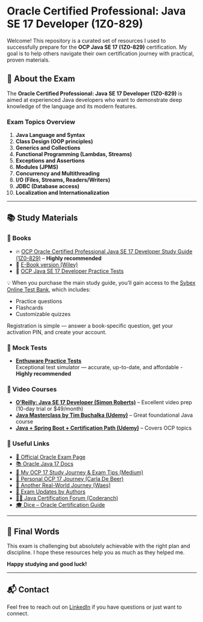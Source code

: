 # Oracle Certified Professional: Java SE 17 Developer (1Z0-829)

Welcome! This repository is a curated set of resources I used to successfully prepare for the **OCP Java SE 17 (1Z0-829)** certification. My goal is to help others navigate their own certification journey with practical, proven materials.

## 📖 About the Exam

The **Oracle Certified Professional: Java SE 17 Developer (1Z0-829)** is aimed at experienced Java developers who want to demonstrate deep knowledge of the language and its modern features.

### Exam Topics Overview

1. **Java Language and Syntax**
2. **Class Design (OOP principles)**
3. **Generics and Collections**
4. **Functional Programming (Lambdas, Streams)**
5. **Exceptions and Assertions**
6. **Modules (JPMS)**
7. **Concurrency and Multithreading**
8. **I/O (Files, Streams, Readers/Writers)**
9. **JDBC (Database access)**
10. **Localization and Internationalization**

---

## 📚 Study Materials

### 📘 Books

- 🔥 [OCP Oracle Certified Professional Java SE 17 Developer Study Guide (1Z0-829)](https://www.amazon.com/Oracle-Certified-Professional-Developer-Study/dp/1119864585) – **Highly recommended**
- 📘 [E-Book version (Wiley)](https://www.wiley.com/en-ie/OCP+Oracle+Certified+Professional+Java+SE+17+Developer+Study+Guide%3A+Exam+1Z0-829-p-9781119864592)
- 🧪 [OCP Java SE 17 Developer Practice Tests](https://www.amazon.com/Oracle-Certified-Professional-Developer-Practice/dp/1119864615)

💡 When you purchase the main study guide, you’ll gain access to the [Sybex Online Test Bank](https://books.wiley.com/series/sybex-test-prep-and-certification/), which includes:
- Practice questions
- Flashcards
- Customizable quizzes

Registration is simple — answer a book-specific question, get your activation PIN, and create your account.

### 🧠 Mock Tests

- [**Enthuware Practice Tests**](https://enthuware.com/java-certification-mock-exams/oracle-certified-professional/ocp-java-17-exam-1z0-829)  
  Exceptional test simulator — accurate, up-to-date, and affordable - **Highly recommended**

### 🎥 Video Courses

- [**O’Reilly: Java SE 17 Developer (Simon Roberts)**](https://www.oreilly.com/videos/java-se-17/9780138194796/) – Excellent video prep (10-day trial or $49/month)
- [**Java Masterclass by Tim Buchalka (Udemy)**](https://www.udemy.com/course/java-the-complete-java-developer-course/) – Great foundational Java course
- [**Java + Spring Boot + Certification Path (Udemy)**](https://www.udemy.com/course/ocp11_from_oca8) – Covers OCP topics

### 🔗 Useful Links

- [📄 Official Oracle Exam Page](https://education.oracle.com/java-se-17-developer/pexam_1Z0-829)
- [📚 Oracle Java 17 Docs](https://docs.oracle.com/en/java/javase/17/docs/api/)
- [🧾 My OCP 17 Study Journey & Exam Tips (Medium)](https://medium.com/@martin.hope.devops/why-i-took-the-oracle-certified-professional-java-se-17-developer-and-everything-i-wish-i-knew-0ade3da6c0a3)
- [📓 Personal OCP 17 Journey (Carla De Beer)](https://medium.com/@carla.debeer.uk/oracle-certified-professional-java-se-11-developer-4f8b3202870a)
- [🎯 Another Real-World Journey (Waes)](https://medium.com/wearewaes/all-you-need-to-know-on-how-to-become-an-ocp-java-se-17-developer-918d3ebd60d2)
- [📰 Exam Updates by Authors](https://www.selikoff.net/ocp17/)
- [👨‍🏫 Java Certification Forum (Coderanch)](https://coderanch.com/f/24/java-programmer-OCPJP)
- [🎓 Dice – Oracle Certification Guide](https://www.dice.com/career-advice/oracle-certifications-what-you-need-to-know-to-start)

---

## 🏁 Final Words

This exam is challenging but absolutely achievable with the right plan and discipline. I hope these resources help you as much as they helped me.

**Happy studying and good luck!**

---

## 📬 Contact

Feel free to reach out on [LinkedIn](https://www.linkedin.com/in/martin-hope-remote/) if you have questions or just want to connect.

